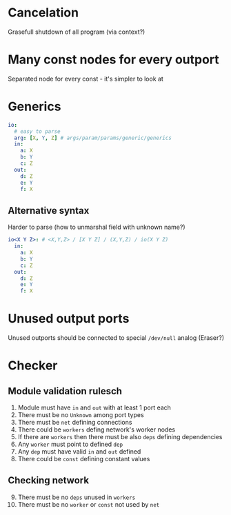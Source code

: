 # Cancelation

Grasefull shutdown of all program (via context?)

# Many const nodes for every outport

Separated node for every const - it's simpler to look at

# Generics

```yaml
io:
  # easy to parse
  arg: [X, Y, Z] # args/param/params/generic/generics
  in:
    a: X
    b: Y
    c: Z
  out:
    d: Z
    e: Y
    f: X
```

## Alternative syntax

Harder to parse (how to unmarshal field with unknown name?)

```yaml
io<X Y Z>: # <X,Y,Z> / [X Y Z] / (X,Y,Z) / io(X Y Z)
  in:
    a: X
    b: Y
    c: Z
  out:
    d: Z
    e: Y
    f: X
```

# Unused output ports

Unused outports should be connected to special `/dev/null` analog (Eraser?)

# Checker

## Module validation rulesch

1. Module must have `in` and `out` with at least 1 port each
2. There must be no `Unknown` among port types
3. There must be `net` defining connections
4. There could be `workers` defing network's worker nodes
5. If there are `workers` then there must be also `deps` defining dependencies
6. Any `worker` must point to defined `dep`
7. Any `dep` must have valid `in` and `out` defined
8. There could be `const` defining constant values

## Checking network

9.  There must be no `deps` unused in `workers`
10. There must be no `worker` or `const` not used by `net`
